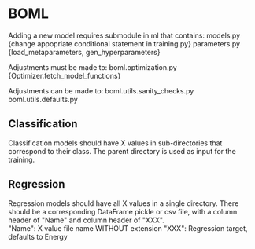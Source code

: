 # BOML

Adding a new model requires submodule in ml that contains:
models.py
{change appopriate conditional statement in training.py}
parameters.py
{load_metaparameters, gen_hyperparameters}

Adjustments must be made to:
boml.optimization.py
{Optimizer.fetch_model_functions}

Adjustments can be made to:
boml.utils.sanity_checks.py
boml.utils.defaults.py


## Classification
Classification models should have X values in sub-directories that
correspond to their class. The parent directory is used as input
for the training.

## Regression
Regression models should have all X values in a single directory. 
There should be a corresponding DataFrame pickle or csv file, with
a column header of "Name" and column header of "XXX". <br>
"Name": X value file name WITHOUT extension
"XXX": Regression target, defaults to Energy